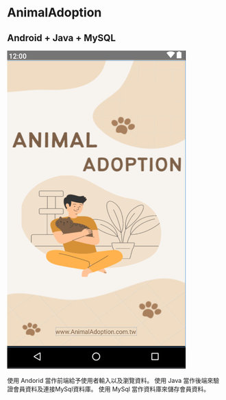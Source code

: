 # AnimalAdoption
## Android + Java + MySQL 

![image](https://github.com/Jyunnn514/AnimalAdoption/blob/main/Welcome.png)

使用 Andorid 當作前端給予使用者輸入以及瀏覽資料。
使用 Java 當作後端來驗證會員資料及連接MySql資料庫。
使用 MySql 當作資料庫來儲存會員資料。
